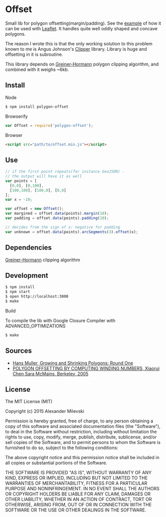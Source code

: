 # Offset

Small lib for polygon offsetting(margin/padding). See the [example](http://w8r.github.io/polygon-offset) of how it can be used with [Leaflet](http://leafletjs.com). It handles quite well oddly shaped and concave polygons.

The reason I wrote this is that the only working solution to this problem known to me is Angus Johnson's [Clipper](http://www.angusj.com/delphi/clipper.php) library. Library is huge and offsetting in it is subroutine.

This library depends on [Greiner-Hormann](http://w8r.github.io/GreinerHormann) polygon clipping algorithm, and combined with it weighs ~6kb.

## Install

Node

```bash
$ npm install polygon-offset
```

Browserify
```js
var Offset = require('polygon-offset');
```

Browser

```html
<script src="path/to/offset.min.js"></script>
```

## Use

```js
// if the first point repeats(for instance GeoJSON) -
// the output will have it as well
var points = [
  [0,0], [0,100],
  [100,100], [100,0], [0,0]
];
var x = -10;

var offset = new Offset();
var margined = offset.data(points).margin(10);
var padding = offset.data(points).padding(10);

// decides from the sign of x: negative for padding
var unknown = offset.data(points).arcSegments(3).offset(x);

```

## Dependencies

[Greiner-Hormann](http://w8r.github.io/GreinerHormann) clipping algorithm

## Development

```bash
$ npm install
$ npm start
$ open http://localhost:3000
$ make
```

Build

To compile the lib with Google Closure Compiler with ADVANCED_OPTIMIZATIONS

```bash
$ make
```

## Sources

* [Hans Muller, Growing and Shrinking Polygons: Round One](http://codepen.io/HansMuller/pen/lDfzt/)
* [POLYGON OFFSETTING BY COMPUTING WINDING NUMBERS, Xiaorui Chen Sara McMains, Berkeley, 2005](http://www.me.berkeley.edu/~mcmains/pubs/DAC05OffsetPolygon.pdf)

## License

The MIT License (MIT)

Copyright (c) 2015 Alexander Milevski

Permission is hereby granted, free of charge, to any person obtaining a copy of
this software and associated documentation files (the "Software"), to deal in
the Software without restriction, including without limitation the rights to
use, copy, modify, merge, publish, distribute, sublicense, and/or sell copies of
the Software, and to permit persons to whom the Software is furnished to do so,
subject to the following conditions:

The above copyright notice and this permission notice shall be included in all
copies or substantial portions of the Software.

THE SOFTWARE IS PROVIDED "AS IS", WITHOUT WARRANTY OF ANY KIND, EXPRESS OR
IMPLIED, INCLUDING BUT NOT LIMITED TO THE WARRANTIES OF MERCHANTABILITY, FITNESS
FOR A PARTICULAR PURPOSE AND NONINFRINGEMENT. IN NO EVENT SHALL THE AUTHORS OR
COPYRIGHT HOLDERS BE LIABLE FOR ANY CLAIM, DAMAGES OR OTHER LIABILITY, WHETHER
IN AN ACTION OF CONTRACT, TORT OR OTHERWISE, ARISING FROM, OUT OF OR IN
CONNECTION WITH THE SOFTWARE OR THE USE OR OTHER DEALINGS IN THE SOFTWARE.




